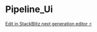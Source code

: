 # Pipeline_Ui

[Edit in StackBlitz next generation editor ⚡️](https://stackblitz.com/~/github.com/2002-SACHIN/Pipeline_Ui)